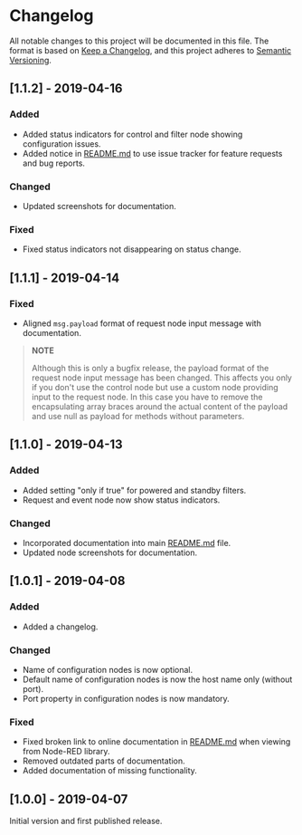 # Changelog
All notable changes to this project will be documented in this file.
The format is based on [Keep a Changelog](https://keepachangelog.com/en/1.0.0/),
and this project adheres to [Semantic Versioning](https://semver.org/spec/v2.0.0.html).

## [1.1.2] - 2019-04-16
### Added
- Added status indicators for control and filter node showing configuration issues.
- Added notice in [README.md](README.md) to use issue tracker for feature requests and bug reports.

### Changed
- Updated screenshots for documentation.

### Fixed
- Fixed status indicators not disappearing on status change.

## [1.1.1] - 2019-04-14
### Fixed
- Aligned `msg.payload` format of request node input message with documentation.

> **NOTE**
>
> Although this is only a bugfix release, the payload format of the request node
> input message has been changed. This affects you only if you don't use the
> control node but use a custom node providing input to the request node. In
> this case you have to remove the encapsulating array braces around the actual
> content of the payload and use null as payload for methods without parameters.

## [1.1.0] - 2019-04-13
### Added
- Added setting "only if true" for powered and standby filters.
- Request and event node now show status indicators.

### Changed
- Incorporated documentation into main [README.md](README.md) file.
- Updated node screenshots for documentation.

## [1.0.1] - 2019-04-08
### Added
- Added a changelog.

### Changed
- Name of configuration nodes is now optional.
- Default name of configuration nodes is now the host name only (without port).
- Port property in configuration nodes is now mandatory.

### Fixed
- Fixed broken link to online documentation in [README.md](README.md) when viewing from Node-RED library.
- Removed outdated parts of documentation.
- Added documentation of missing functionality.

## [1.0.0] - 2019-04-07
Initial version and first published release.